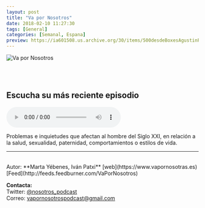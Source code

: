 ```yaml
---
layout: post
title: "Va por Nosotros"
date: 2018-02-10 11:27:30
tags: [General]
categories: [Semanal, Espana]
preview: https://ia601508.us.archive.org/30/items/500desdeBoxesAgustinPalmeiro/300vapornosotros.jpg
---
```


![Va por Nosotros](https://ia601508.us.archive.org/30/items/500desdeBoxesAgustinPalmeiro/500vapornosotros.jpg)

<br/>
<br/>

## Escucha su más reciente episodio

<!--reproductor-feed=http://feeds.feedburner.com/VaPorNosotros-->
<!--reproductor-start-->
<audio id="audio" preload="auto" controls="" src="https://www.ivoox.com/22-jesus-quintero-arte-entrevista_mf_28253075_feed_1.mp3"></audio>
<!--reproductor-end-->

Problemas e inquietudes que afectan al hombre del Siglo XXI, en relación a la salud, sexualidad, paternidad, comportamientos o estilos de vida.  

_ _ _
<br>
Autor: **Marta Yébenes, Iván Patxi**  
[web](https://www.vapornosotras.es)  
[Feed](http://feeds.feedburner.com/VaPorNosotros)  


**Contacta:**  
Twitter: [@nosotros_podcast](https://twitter.com/nosotros_podcast)  
Correo: [vapornosotrospodcast@gmail.com](mailto:vapornosotrospodcast@gmail.com)  
